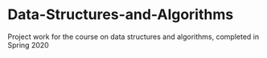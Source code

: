 # Data-Structures-and-Algorithms
Project work for the course on data structures and algorithms, completed in Spring 2020
